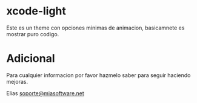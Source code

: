 # xcode-light
Este es un theme con opciones minimas de animacion, basicamnete es mostrar puro codigo.

# Adicional
Para cualquier informacion por favor hazmelo saber para seguir haciendo mejoras.

Elias
soporte@miasoftware.net

